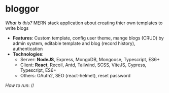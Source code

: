 # bloggor
*What is this?* MERN stack application about creating thier own templates to write blogs
 - **Features**: Custom template, config user theme, mange blogs (CRUD) by admin system, editable template and blog (record history), authentication
 - **Technologies**: 
   * Server: **NodeJS**, Express, MongoDB, Mongoose, Typescript, ES6+ 
   * Client: **React**, Recoil, Antd, Tailwind, SCSS, ViteJS, Cypress, Typescript, ES6+
   * Others: OAuth2, SEO (react-helmet), reset password

*How to run*: //
